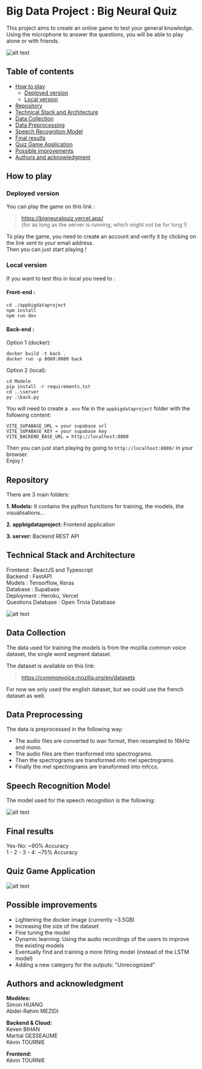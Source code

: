 # Big Data Project : Big Neural Quiz <!-- omit in toc -->


This project aims to create an online game to test your general knowledge. <br/>
Using the microphone to answer the questions, you will be able to play alone or with friends.

![alt text](/images/question.gif "Question page")
## Table of contents <!-- omit from toc -->

- [How to play](#how-to-play)
  - [Deployed version](#deployed-version)
  - [Local version](#local-version)
- [Repository](#repository)
- [Technical Stack and Architecture](#technical-stack-and-architecture)
- [Data Collection](#data-collection)
- [Data Preprocessing](#data-preprocessing)
- [Speech Recognition Model](#speech-recognition-model)
- [Final results](#final-results)
- [Quiz Game Application](#quiz-game-application)
- [Possible improvements](#possible-improvements)
- [Authors and acknowledgment](#authors-and-acknowledgment)



## How to play
### Deployed version

You can play the game on this link : 

>https://bigneuralquiz.vercel.app/  
(for as long as the server is running, which might not be for long !)

To play the game, you need to create an account and verify it by clicking on the link sent to your email address. <br/>
Then you can just start playing !

### Local version

If you want to test this in local you need to : <br/>

#### Front-end :  <!-- omit from toc -->

    cd ./appbigdataproject 
    npm install 
    npm run dev
  
#### Back-end : <!-- omit from toc -->
Option 1 (docker): 

    docker build -t back . 
    docker run -p 8080:8080 back
Option 2 (local): 

    cd Modele
    pip install -r requirements.txt
    cd ..\server
    py .\back.py

You will need to create a `.env` file in the `appbigdataproject` folder with the following content: <br/>

    VITE_SUPABASE_URL = your supabase url
    VITE_SUPABASE_KEY = your supabase key
    VITE_BACKEND_BASE_URL = http://localhost:8080

Then you can just start playing by going to `http://localhost:8080/` in your browser. <br/>
Enjoy ! <br/>




## Repository

There are 3 main folders: <br />

**1. Models:** It contains the python functions for training, the models, the visualisations... <br />

**2. appbigdataproject:** Frontend application <br />

**3. server:** Backend REST API<br />

## Technical Stack and Architecture

Frontend : ReactJS and Typescript<br />
Backend : FastAPI <br />
Models : Tensorflow, Keras <br />
Database : Supabase <br />
Deployment : Heroku, Vercel <br />
Questions Database : Open Trivia Database <br />

![alt text](/images/architecture.PNG "Architecture")

## Data Collection

The data used for training the models is from the mozilla common voice dataset, the single word segment dataset. <br />

The dataset is available on this link: <br />
>https://commonvoice.mozilla.org/en/datasets <br />

For now we only used the english dataset, but we could use the french dataset as well. <br />
## Data Preprocessing

The data is preprocessed in the following way: <br />

- The audio files are converted to wav format, then resampled to 16kHz and mono. <br />
- The audio files are then tranformed into spectrograms. <br />
- Then the spectrograms are transformed into mel spectrograms. <br />
- Finally the mel spectrograms are transformed into mfccs. <br />
## Speech Recognition Model

The model used for the speech recognition is the following: <br />

![alt text](/images/model.png "Model")

## Final results

Yes-No: ~90% Accuracy  
1 - 2 - 3 - 4: ~75% Accuracy
## Quiz Game Application

![alt text](/images/quiz_application_image.png "Connection page")


## Possible improvements

- Lightening the docker image (currently ~3.5GB)
- Increasing the size of the dataset
- Fine tuning the model
- Dynamic learning: Using the audio recordings of the users to improve the existing models
- Eventually find and training a more fitting model (instead of the LSTM model)
- Adding a new category for the outputs: "Unrecognized"

## Authors and acknowledgment

**Modèles:** <br />
Simon HUANG <br />
Abdel-Rahim MEZIDI <br />

**Backend & Cloud:** <br />
Keven BIHAN <br />
Martial GESSEAUME <br />
Kévin TOURNIE <br />

**Frontend:** <br />
Kévin TOURNIE <br />

